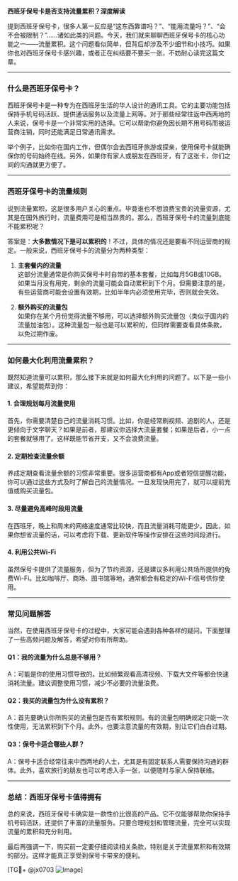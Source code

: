 **西班牙保号卡是否支持流量累积？深度解读**

提到西班牙保号卡，很多人第一反应是“这东西靠谱吗？”、“能用流量吗？”、“会不会被限制？”……诸如此类的问题。今天，我们就来聊聊西班牙保号卡的核心功能之一——流量累积。这个问题看似简单，但背后却涉及不少细节和小技巧。如果你也对西班牙保号卡感兴趣，或者正在纠结要不要买一张，不妨耐心读完这篇文章。

---

### **什么是西班牙保号卡？**
西班牙保号卡是一种专为在西班牙生活的华人设计的通讯工具。它的主要功能包括保持手机号码活跃、提供通话服务以及流量上网等。对于那些经常往返中西两地的人来说，保号卡是一个非常实用的选择。它可以帮助你避免因长期不用号码而被运营商注销，同时还能满足日常通讯需求。

举个例子，比如你在国内工作，但偶尔会去西班牙旅游或探亲，使用保号卡就能确保你的号码始终在线。另外，如果你有家人或朋友在西班牙，有了这张卡，你们之间的沟通就更方便了。

---

### **西班牙保号卡的流量规则**
说到流量累积，这是很多用户关心的重点。毕竟谁也不想浪费宝贵的流量资源，尤其是在国外旅行时，流量费用可是相当昂贵的。那么，西班牙保号卡的流量到底能不能累积呢？

答案是：**大多数情况下是可以累积的**！不过，具体的情况还是要看不同运营商的规定。一般来说，西班牙保号卡的流量分为两种类型：

1. **主套餐内的流量**  
   这部分流量通常是你购买保号卡时自带的基本套餐，比如每月5GB或10GB。如果当月没有用完，剩余的流量可能会自动累积到下个月。但需要注意的是，有些运营商可能会设置有效期，比如半年内必须使用完毕，否则就会失效。

2. **额外购买的流量包**  
   如果你在某个月份觉得流量不够用，可以选择额外购买流量包（类似于国内的流量加油包）。这种流量包一般也是可以累积的，但同样需要查看具体条款，以免过期作废。

---

### **如何最大化利用流量累积？**
既然知道流量可以累积，那么接下来就是如何最大化利用的问题了。以下是一些小建议，希望能帮到你：

#### **1. 合理规划每月流量使用**
首先，你需要清楚自己的流量消耗习惯。比如，你是经常刷视频、追剧的人，还是更倾向于文字聊天？如果是前者，那建议你选择大流量套餐；如果是后者，小一点的套餐就够用了。这样既能节省开支，又不会浪费流量。

#### **2. 定期检查流量余额**
养成定期查看流量余额的习惯非常重要。很多运营商都有App或者短信提醒功能，你可以通过这些方式及时了解自己的流量情况。一旦发现快用完了，就可以提前充值或购买流量包。

#### **3. 尽量避免高峰时段用流量**
在西班牙，晚上和周末的网络速度通常比较快，而且流量消耗可能更少。因此，如果你想省流量的话，可以考虑将下载、更新软件等操作安排在这些时间段进行。

#### **4. 利用公共Wi-Fi**
虽然保号卡提供了流量服务，但为了节约资源，还是建议多利用公共场所提供的免费Wi-Fi。比如咖啡厅、商场、图书馆等地，通常都会有稳定的Wi-Fi信号供你使用。

---

### **常见问题解答**
当然，在使用西班牙保号卡的过程中，大家可能会遇到各种各样的疑问。下面整理了一些高频问题及解答，希望对你有所帮助。

#### **Q1：我的流量为什么总是不够用？**
A：可能是你的使用习惯导致的。比如频繁观看高清视频、下载大文件等都会快速消耗流量。建议调整使用习惯，减少不必要的流量浪费。

#### **Q2：我买的流量包为什么没有累积？**
A：首先要确认你所购买的流量包是否有累积规则。有的流量包明确规定只能一次性使用，无法累积到下个月。此外，也要注意流量的有效期，别让它们白白过期。

#### **Q3：保号卡适合哪些人群？**
A：保号卡适合经常往来中西两地的人士，尤其是有固定联系人需要保持沟通的群体。此外，喜欢旅行的朋友也可以考虑入手一张，以便随时与家人保持联络。

---

### **总结：西班牙保号卡值得拥有**
总的来说，西班牙保号卡确实是一款性价比很高的产品。它不仅能够帮助你保持手机号码活跃，还提供了丰富的流量服务。只要合理规划和管理流量，完全可以实现流量的累积和充分利用。

最后再强调一下，购买前一定要仔细阅读相关条款，特别是关于流量累积和有效期的部分。这样才能真正享受到保号卡带来的便利。

[TG💪+ @jx0703 ![Image](https://github.com/user-attachments/assets/dbca1d08-cadb-493c-b0ec-ad6f7a83f270)]